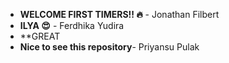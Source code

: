 * **WELCOME FIRST TIMERS!! :fire:** - Jonathan Filbert
* **ILYA :heart_eyes:** - Ferdhika Yudira
* **GREAT
* **Nice to see this repository**- Priyansu Pulak
